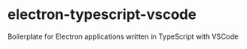 # electron-typescript-vscode
Boilerplate for Electron applications written in TypeScript with VSCode

